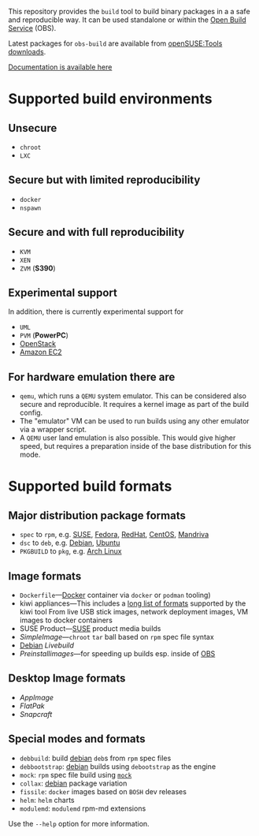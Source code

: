 
This repository provides the `build` tool to build binary packages in a
a safe and reproducible way. It can be used standalone or within the
[Open Build Service](http://openbuildservice.org) (OBS).

Latest packages for `obs-build` are available from
[openSUSE:Tools downloads](https://software.opensuse.org/download/package?package=obs-build&project=openSUSE%3ATools).

[Documentation is available here](http://opensuse.github.io/obs-build/pbuild.html)


Supported build environments
============================

Unsecure
---
- `chroot`
- `LXC`

Secure but with limited reproducibility
---
- `docker`
- `nspawn`

Secure and with full reproducibility
---
- `KVM`
- `XEN`
- `ZVM` (**S390**)

Experimental support
---
In addition, there is currently experimental support for

- `UML`
- `PVM` (**PowerPC**)
- [OpenStack](http://openstack.org)
- [Amazon EC2](http://ec2.amazon.com)

For hardware emulation there are
---
- `qemu`,
  which runs a `QEMU` system emulator. This can be considered
  also secure and reproducible. It requires a kernel image as
  part of the build config.
- The "emulator" VM can be used to run builds using any other
  emulator via a wrapper script.
- A `QEMU` user land emulation is also possible. This would give
  higher speed, but requires a preparation inside of the base
  distribution for this mode.

Supported build formats
=======================

Major distribution package formats
---
- `spec` to `rpm`,           e.g. [SUSE](http://suse.com), [Fedora](http://getfedora.org), [RedHat](http://redhat.com),
[CentOS](http://centos.org), [Mandriva](http://mageia.org)
- `dsc` to `deb`,            e.g. [Debian](http://debian.org), [Ubuntu](http://ubuntu.com)
- `PKGBUILD` to `pkg`,       e.g. [Arch Linux](http://archlinux.org)

Image formats
---
- `Dockerfile`&mdash;[Docker](http://docker.com) container via `docker` or `podman` tooling)
- kiwi appliances&mdash;This includes a [long list of formats](http://documentation.suse.com/kiwi/9/html/kiwi/image-types.html)
supported by the kiwi tool
                        From live USB stick images, network deployment images, VM images
                        to docker containers
- SUSE Product&mdash;[SUSE](http://suse.com) product media builds
- *SimpleImage*&mdash;`chroot` `tar` ball based on `rpm` spec file syntax
- [Debian](http://debian.org) *Livebuild*
- *Preinstallimages*&mdash;for speeding up builds esp. inside of [OBS](http://openbuildservice.org/)

Desktop Image formats
---
- *AppImage*
- *FlatPak*
- *Snapcraft*

Special modes and formats
---
- `debbuild`:     build [debian](http://debian.org) `deb`s from `rpm` spec files
- `debbootstrap`: [debian](http://debian.org) builds using `debootstrap` as the engine
- `mock`:         `rpm` spec file build using [`mock`](https://github.com/rpm-software-management/mock)
- `collax`:       [debian](http://debian.org) package variation
- `fissile`:      `docker` images based on `BOSH` dev releases
- `helm`:         `helm` charts
- `modulemd`:     `modulemd` rpm-md extensions


Use the `--help` option for more information.

